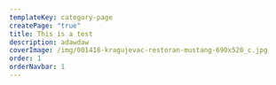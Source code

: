 ```yaml
---
templateKey: category-page
createPage: "true"
title: This is a test
description: adawdaw
coverImage: /img/001418-kragujevac-restoran-mustang-690x520_c.jpg
order: 1
orderNavbar: 1
---
```

